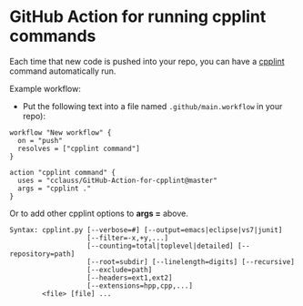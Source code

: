 # GitHub Action for running cpplint commands

Each time that new code is pushed into your repo, you can have a [cpplint](https://github.com/cpplint/cpplint) command automatically run.

Example workflow:
* Put the following text into a file named `.github/main.workflow` in your repo):
```hcl
workflow "New workflow" {
  on = "push"
  resolves = ["cpplint command"]
}

action "cpplint command" {
  uses = "cclauss/GitHub-Action-for-cpplint@master"
  args = "cpplint ."
}
```
Or to add other cpplint options to __args =__ above.
```
Syntax: cpplint.py [--verbose=#] [--output=emacs|eclipse|vs7|junit]
                   [--filter=-x,+y,...]
                   [--counting=total|toplevel|detailed] [--repository=path]
                   [--root=subdir] [--linelength=digits] [--recursive]
                   [--exclude=path]
                   [--headers=ext1,ext2]
                   [--extensions=hpp,cpp,...]
        <file> [file] ...
```
